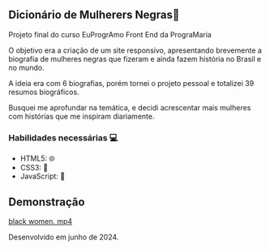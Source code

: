 ## Dicionário de Mulherers Negras🚀

Projeto final do curso EuProgrAmo Front End da PrograMaria

O objetivo era a criação de um site responsivo, apresentando brevemente a biografia de mulheres negras que fizeram e ainda fazem história no Brasil e no mundo.

A ideia era com 6 biografias, porém tornei o projeto pessoal e totalizei 39 resumos biográficos.

Busquei me aprofundar na temática, e decidi acrescentar mais mulheres com histórias que me inspiram diariamente.

### Habilidades necessárias 💻

- HTML5: 🌐
- CSS3: 🎨
- JavaScript: 🚀

## Demonstração
[black women. mp4](https://github.com/sheycarvalho/dicionario_mulheresnegras/assets/94084441/d4f98bae-2ea4-4bb2-a937-fd405961f277)


Desenvolvido em junho de 2024.

